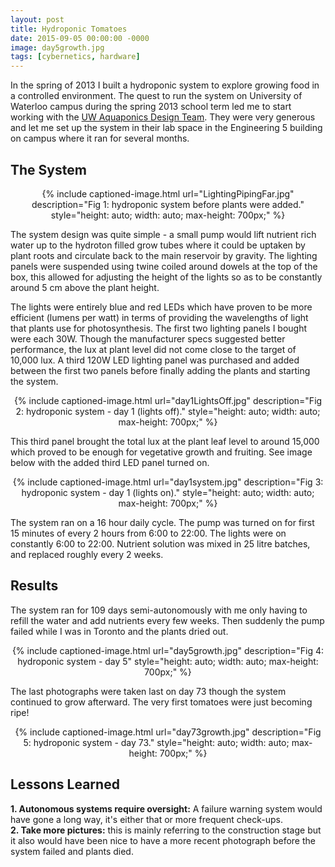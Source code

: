 ```yaml
---
layout: post
title: Hydroponic Tomatoes
date: 2015-09-05 00:00:00 -0000
image: day5growth.jpg
tags: [cybernetics, hardware]
---
```

In the spring of 2013 I built a hydroponic system to explore growing food in a controlled environment. The quest to 
run the system on University of Waterloo campus during the spring 2013 school term led me to start working with the 
[UW Aquaponics Design Team][UW Aquaponics Design Team]. They were very generous and let me set up the system in their lab space in the Engineering 5 
building on campus where it ran for several months.

<h2 class="section-heading">The System</h2>
<p>
</p>
<div style="text-align: center;">
{% include captioned-image.html url="LightingPipingFar.jpg" description="Fig 1: hydroponic system before plants were added." style="height: auto; width: auto; max-height: 700px;" %}
</div>

<p>
The system design was quite simple - a small pump would lift nutrient rich water up to the hydroton filled grow tubes where it could be uptaken by plant roots and circulate back to the main reservoir by gravity. The lighting panels were suspended using twine coiled around dowels at the top of the box, this allowed for adjusting the height of the lights so as to be constantly around 5 cm above the plant height.
</p>
<p>
The lights were entirely blue and red LEDs which have proven to be more efficient (lumens per watt) in terms of providing the wavelengths of light that plants use for photosynthesis. The first two lighting panels I bought were each 30W. Though the manufacturer specs suggested better performance, the lux at plant level did not come close to the target of 10,000 lux. 
A third 120W LED lighting panel was purchased and added between the first two panels before finally adding the plants and starting the system. </p>
<div style="text-align: center;">
{% include captioned-image.html url="day1LightsOff.jpg" description="Fig 2: hydroponic system - day 1 (lights off)." style="height: auto; width: auto; max-height: 700px;" %}
</div>

This third panel brought the total lux at the plant leaf level to around 15,000 which proved to be enough for vegetative growth and fruiting. See image below with the added third LED panel turned on.

<div style="text-align: center;">
{% include captioned-image.html url="day1system.jpg" description="Fig 3: hydroponic system - day 1 (lights on)." style="height: auto; width: auto; max-height: 700px;" %}
</div>

<p>
The system ran on a 16 hour daily cycle. The pump was turned on for first 15 minutes of every 2 hours from 6:00 to 22:00. The lights were on constantly 6:00 to 22:00. Nutrient solution was mixed in 25 litre batches, and replaced roughly every 2 weeks.
</p>
<h2 class="section-heading">Results</h2>
<p>
The system ran for 109 days semi-autonomously with me only having to refill the water and add nutrients every few weeks. 
Then suddenly the pump failed while I was in Toronto and the plants dried out.
</p>

<div style="text-align: center;">
{% include captioned-image.html url="day5growth.jpg" description="Fig 4: hydroponic system - day 5" style="height: auto; width: auto; max-height: 700px;" %}
</div>

<p>
The last photographs were taken last on day 73 though the system continued to grow afterward. The very first tomatoes were just becoming ripe!
</p>

<div style="text-align: center;">
{% include captioned-image.html url="day73growth.jpg" description="Fig 5: hydroponic system - day 73." style="height: auto; width: auto; max-height: 700px;" %}
</div>

<h2 class="section-heading">Lessons Learned</h2>
<p>
<strong>1. Autonomous systems require oversight:</strong> A failure warning system would have gone a long way, it's either that or more frequent check-ups.<br><strong>2. Take more pictures:</strong> this is mainly referring to the construction stage but it also would have been nice to have a more recent photograph before the system failed and plants died.
</p>

[UW Aquaponics Design Team]: https://tomstesco.com/aquaponics-waterloo/
